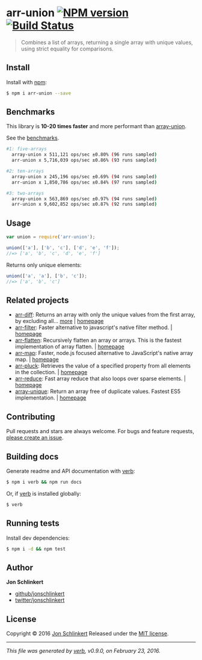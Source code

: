 # arr-union [![NPM version](https://img.shields.io/npm/v/arr-union.svg)](https://www.npmjs.com/package/arr-union) [![Build Status](https://img.shields.io/travis/jonschlinkert/arr-union.svg)](https://travis-ci.org/jonschlinkert/arr-union)

> Combines a list of arrays, returning a single array with unique values, using strict equality for comparisons.

## Install

Install with [npm](https://www.npmjs.com/):

```sh
$ npm i arr-union --save
```

## Benchmarks

This library is **10-20 times faster** and more performant
than [array-union](https://github.com/sindresorhus/array-union).

See the [benchmarks](./benchmark).

```sh
#1: five-arrays
  array-union x 511,121 ops/sec ±0.80% (96 runs sampled)
  arr-union x 5,716,039 ops/sec ±0.86% (93 runs sampled)

#2: ten-arrays
  array-union x 245,196 ops/sec ±0.69% (94 runs sampled)
  arr-union x 1,850,786 ops/sec ±0.84% (97 runs sampled)

#3: two-arrays
  array-union x 563,869 ops/sec ±0.97% (94 runs sampled)
  arr-union x 9,602,852 ops/sec ±0.87% (92 runs sampled)
```

## Usage

```js
var union = require('arr-union');

union(['a'], ['b', 'c'], ['d', 'e', 'f']);
//=> ['a', 'b', 'c', 'd', 'e', 'f']
```

Returns only unique elements:

```js
union(['a', 'a'], ['b', 'c']);
//=> ['a', 'b', 'c']
```

## Related projects

* [arr-diff](https://www.npmjs.com/package/arr-diff): Returns an array with only the unique values from the first array,
  by excluding all… [more](https://www.npmjs.com/package/arr-diff)
  | [homepage](https://github.com/jonschlinkert/arr-diff)
* [arr-filter](https://www.npmjs.com/package/arr-filter): Faster alternative to javascript's native filter method.
  | [homepage](https://github.com/jonschlinkert/arr-filter)
* [arr-flatten](https://www.npmjs.com/package/arr-flatten): Recursively flatten an array or arrays. This is the fastest
  implementation of array flatten. | [homepage](https://github.com/jonschlinkert/arr-flatten)
* [arr-map](https://www.npmjs.com/package/arr-map): Faster, node.js focused alternative to JavaScript's native array
  map. | [homepage](https://github.com/jonschlinkert/arr-map)
* [arr-pluck](https://www.npmjs.com/package/arr-pluck): Retrieves the value of a specified property from all elements in
  the collection. | [homepage](https://github.com/jonschlinkert/arr-pluck)
* [arr-reduce](https://www.npmjs.com/package/arr-reduce): Fast array reduce that also loops over sparse elements.
  | [homepage](https://github.com/jonschlinkert/arr-reduce)
* [array-unique](https://www.npmjs.com/package/array-unique): Return an array free of duplicate values. Fastest ES5
  implementation. | [homepage](https://github.com/jonschlinkert/array-unique)

## Contributing

Pull requests and stars are always welcome. For bugs and feature
requests, [please create an issue](https://github.com/jonschlinkert/arr-union/issues/new).

## Building docs

Generate readme and API documentation with [verb](https://github.com/verbose/verb):

```sh
$ npm i verb && npm run docs
```

Or, if [verb](https://github.com/verbose/verb) is installed globally:

```sh
$ verb
```

## Running tests

Install dev dependencies:

```sh
$ npm i -d && npm test
```

## Author

**Jon Schlinkert**

* [github/jonschlinkert](https://github.com/jonschlinkert)
* [twitter/jonschlinkert](http://twitter.com/jonschlinkert)

## License

Copyright © 2016 [Jon Schlinkert](https://github.com/jonschlinkert)
Released under the [MIT license](https://github.com/jonschlinkert/arr-union/blob/master/LICENSE).

***

_This file was generated by [verb](https://github.com/verbose/verb), v0.9.0, on February 23, 2016._
